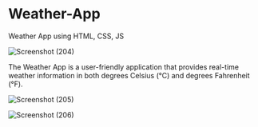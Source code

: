 # Weather-App
Weather App using HTML, CSS, JS

![Screenshot (204)](https://github.com/Dhruv883/Weather-App/assets/98738047/05d24f4c-e1ff-4af3-be03-c30079a925e2)

The Weather App is a user-friendly application that provides real-time weather information in both degrees Celsius (°C) and degrees Fahrenheit (°F).

![Screenshot (205)](https://github.com/Dhruv883/Weather-App/assets/98738047/f456c372-ef7e-4b85-848e-af65a6d7cfa9)

![Screenshot (206)](https://github.com/Dhruv883/Weather-App/assets/98738047/ac471cf8-6624-4c7d-b6a7-299123260092)

